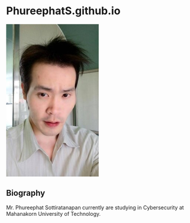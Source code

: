 # PhureephatS.github.io









![](farn.jpg "Mr.Phureephat Sottiratanapan")













<h2> Biography </h2>


Mr. Phureephat Sottiratanapan currently are studying in Cybersecurity at Mahanakorn University of Technology.




